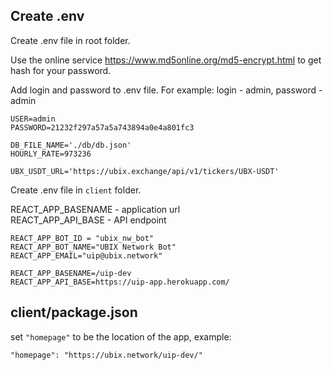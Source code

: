 ## Create .env

Create .env file in root folder.

Use the online service https://www.md5online.org/md5-encrypt.html
to get hash for your password.

Add login and password to .env file.
For example: login - admin, password - admin

```
USER=admin
PASSWORD=21232f297a57a5a743894a0e4a801fc3

DB_FILE_NAME='./db/db.json'
HOURLY_RATE=973236

UBX_USDT_URL='https://ubix.exchange/api/v1/tickers/UBX-USDT'
```
Create .env file in `client` folder.

REACT_APP_BASENAME - application url  
REACT_APP_API_BASE - API endpoint
```
REACT_APP_BOT_ID = "ubix_nw_bot"
REACT_APP_BOT_NAME="UBIX Network Bot"
REACT_APP_EMAIL="uip@ubix.network"

REACT_APP_BASENAME=/uip-dev
REACT_APP_API_BASE=https://uip-app.herokuapp.com/
```

## client/package.json

set `"homepage"` to be the location of the app, example:

```
"homepage": "https://ubix.network/uip-dev/"
```